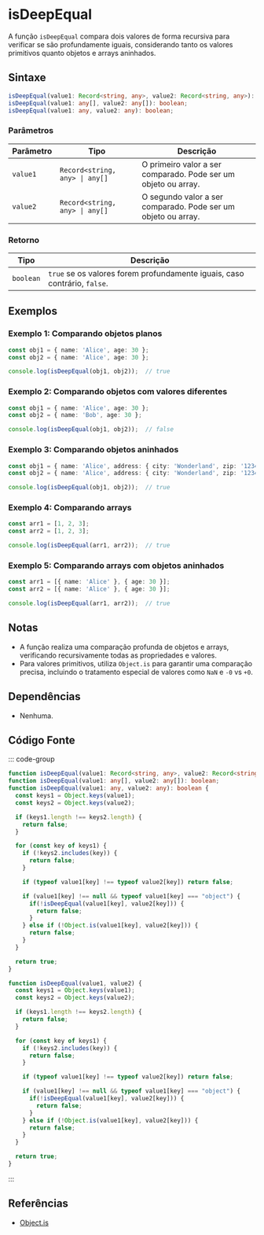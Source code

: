 # isDeepEqual
A função `isDeepEqual` compara dois valores de forma recursiva para verificar se são profundamente iguais, considerando tanto os valores primitivos quanto objetos e arrays aninhados.

## Sintaxe

```typescript
isDeepEqual(value1: Record<string, any>, value2: Record<string, any>): boolean;
isDeepEqual(value1: any[], value2: any[]): boolean;
isDeepEqual(value1: any, value2: any): boolean;
```

### Parâmetros

| Parâmetro  | Tipo                           | Descrição                                                          |
|------------|--------------------------------|--------------------------------------------------------------------|
| `value1`   | `Record<string, any> \| any[]`  | O primeiro valor a ser comparado. Pode ser um objeto ou array.     |
| `value2`   | `Record<string, any> \| any[]`  | O segundo valor a ser comparado. Pode ser um objeto ou array.     |

### Retorno

| Tipo     | Descrição                                                          |
|----------|--------------------------------------------------------------------|
| `boolean`| `true` se os valores forem profundamente iguais, caso contrário, `false`. |

## Exemplos

### Exemplo 1: Comparando objetos planos
```typescript
const obj1 = { name: 'Alice', age: 30 };
const obj2 = { name: 'Alice', age: 30 };

console.log(isDeepEqual(obj1, obj2));  // true
```

### Exemplo 2: Comparando objetos com valores diferentes
```typescript
const obj1 = { name: 'Alice', age: 30 };
const obj2 = { name: 'Bob', age: 30 };

console.log(isDeepEqual(obj1, obj2));  // false
```

### Exemplo 3: Comparando objetos aninhados
```typescript
const obj1 = { name: 'Alice', address: { city: 'Wonderland', zip: '1234' } };
const obj2 = { name: 'Alice', address: { city: 'Wonderland', zip: '1234' } };

console.log(isDeepEqual(obj1, obj2));  // true
```

### Exemplo 4: Comparando arrays
```typescript
const arr1 = [1, 2, 3];
const arr2 = [1, 2, 3];

console.log(isDeepEqual(arr1, arr2));  // true
```

### Exemplo 5: Comparando arrays com objetos aninhados
```typescript
const arr1 = [{ name: 'Alice' }, { age: 30 }];
const arr2 = [{ name: 'Alice' }, { age: 30 }];

console.log(isDeepEqual(arr1, arr2));  // true
```

## Notas
- A função realiza uma comparação profunda de objetos e arrays, verificando recursivamente todas as propriedades e valores.
- Para valores primitivos, utiliza `Object.is` para garantir uma comparação precisa, incluindo o tratamento especial de valores como `NaN` e `-0` vs `+0`.

## Dependências
- Nenhuma.

## Código Fonte
::: code-group

```typescript
function isDeepEqual(value1: Record<string, any>, value2: Record<string, any>): boolean;
function isDeepEqual(value1: any[], value2: any[]): boolean;
function isDeepEqual(value1: any, value2: any): boolean {
  const keys1 = Object.keys(value1);
  const keys2 = Object.keys(value2);

  if (keys1.length !== keys2.length) {
    return false;
  }

  for (const key of keys1) {
    if (!keys2.includes(key)) {
      return false;
    }

    if (typeof value1[key] !== typeof value2[key]) return false;

    if (value1[key] !== null && typeof value1[key] === "object") {
      if(!isDeepEqual(value1[key], value2[key])) {
        return false;
      }
    } else if (!Object.is(value1[key], value2[key])) {
      return false;
    }
  }

  return true;
}
```

```javascript
function isDeepEqual(value1, value2) {
  const keys1 = Object.keys(value1);
  const keys2 = Object.keys(value2);

  if (keys1.length !== keys2.length) {
    return false;
  }

  for (const key of keys1) {
    if (!keys2.includes(key)) {
      return false;
    }

    if (typeof value1[key] !== typeof value2[key]) return false;

    if (value1[key] !== null && typeof value1[key] === "object") {
      if(!isDeepEqual(value1[key], value2[key])) {
        return false;
      }
    } else if (!Object.is(value1[key], value2[key])) {
      return false;
    }
  }

  return true;
}
```
:::

## Referências
- [Object.is](https://developer.mozilla.org/en-US/docs/Web/JavaScript/Reference/Global_Objects/Object/is)